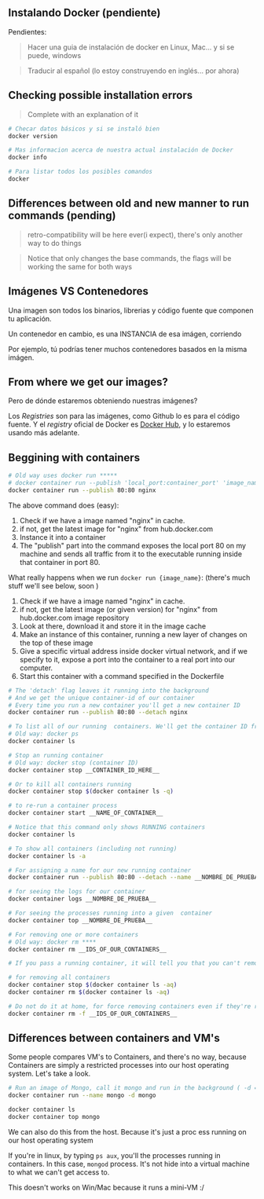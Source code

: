 ## Instalando Docker (pendiente)

Pendientes:

> Hacer una guia de instalación de docker en Linux, Mac... y si se puede, windows

> Traducir al español (lo estoy construyendo en inglés... por ahora)

## Checking possible installation errors

> Complete with an explanation of it

``` bash
# Checar datos básicos y si se instaló bien
docker version

# Mas informacion acerca de nuestra actual instalación de Docker
docker info

# Para listar todos los posibles comandos
docker
```

## Differences between old and new manner to run commands (pending)

> retro-compatibility will be here ever(i expect), there's only another way to do things

> Notice that only changes the base commands, the flags will be working the same for both ways

## Imágenes VS Contenedores

Una imagen son todos los binarios, librerias y código fuente que componen tu aplicación.

Un contenedor en cambio, es una INSTANCIA de esa imágen, corriendo

Por ejemplo, tú podrías tener muchos contenedores basados en la misma imágen.

## From where we get our images?

Pero de dónde estaremos obteniendo nuestras imágenes?

Los *Registries* son para las imágenes, como Github lo es para el código fuente. Y el *registry* oficial de Docker es [Docker Hub](https://hub.docker.com), y lo estaremos usando más adelante.


## Beggining with containers

``` bash
# Old way uses docker run *****
# docker container run --publish 'local_port:container_port' 'image_name'
docker container run --publish 80:80 nginx
```

The above command does (easy):

1. Check if we have a image named "nginx" in cache.
2. if not, get the latest image for "nginx" from hub.docker.com
3. Instance it into a container
4. The "publish" part into the command exposes the local port 80 on my machine and sends all traffic from it to the executable running inside that container in port 80.

What really happens when we run `docker run {image_name}`: (there's much stuff we'll see below, soon )

1. Check if we have a image named "nginx" in cache.
2. if not, get the latest image (or given version) for "nginx" from hub.docker.com image repository
3. Look at there, download it and store it in the image cache 
4. Make an instance of this container, running a new layer of changes on the top of these image
5. Give a specific virtual address inside docker virtual network, and if we specify to it, expose a port into the container to a real port into our computer. 
6. Start this container with a command specified in the Dockerfile 


``` bash
# The 'detach' flag leaves it running into the background
# And we get the unique container-id of our container
# Every time you run a new container you'll get a new container ID
docker container run --publish 80:80 --detach nginx

# To list all of our running  containers. We'll get the container ID from it
# Old way: docker ps
docker container ls

# Stop an running container
# Old way: docker stop (container ID)
docker container stop __CONTAINER_ID_HERE__

# Or to kill all containers running
docker container stop $(docker container ls -q)

# to re-run a container process
docker container start __NAME_OF_CONTAINER__
```


``` bash
# Notice that this command only shows RUNNING containers
docker container ls

# To show all containers (including not running)
docker container ls -a

# For assigning a name for our new running container
docker container run --publish 80:80 --detach --name __NOMBRE_DE_PRUEBA__ nginx

# for seeing the logs for our container
docker container logs __NOMBRE_DE_PRUEBA__

# For seeing the processes running into a given  container
docker container top __NOMBRE_DE_PRUEBA__
```

``` bash
# For removing one or more containers
# Old way: docker rm ****
docker container rm __IDS_OF_OUR_CONTAINERS__

# If you pass a running container, it will tell you that you can't remove a running container 

# for removing all containers
docker container stop $(docker container ls -aq)
docker container rm $(docker container ls -aq)

# Do not do it at home, for force removing containers even if they're running
docker container rm -f __IDS_OF_OUR_CONTAINERS__
```

## Differences between containers and VM's

Some people compares VM's to Containers, and there's no way, because Containers are simply a restricted processes into our host operating system. Let's take a look. 

``` bash
# Run an image of Mongo, call it mongo and run in the background ( -d == --detach )
docker container run --name mongo -d mongo

docker container ls
docker container top mongo
```

We can also do this from the host. Because it's just a proc ess running on our host operating system

If you're in linux, by typing `ps aux`, you'll the processes running in containers. In this case, `mongod` process.
It's not hide into a virtual machine to what we can't get access to. 



This doesn't works on Win/Mac because it runs a mini-VM :/ 